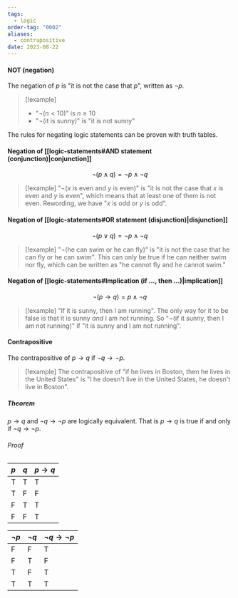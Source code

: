 ```yaml
---
tags:
  - logic
order-tag: "0002"
aliases:
  - contrapositive
date: 2023-08-22
---
```

#### NOT (negation)
The negation of $p$ is "it is not the case that $p$", written as $\neg p$.

>[!example]
>- "$\neg(n<10)$" is $n\geq 10$
>- "$\neg$(it is sunny)" is "it is not sunny"

The rules for negating logic statements can be proven with truth tables.


#### Negation of [[logic-statements#AND statement (conjunction)|conjunction]]

$$
\neg(p\land q)=\neg p\land\neg q
$$

>[!example]
>"$\neg$($x$ is even and $y$ is even)" is "it is not the case that $x$ is even and $y$ is even", which means that at least one of them is not even. Rewording, we have "$x$ is odd or $y$ is odd".


#### Negation of [[logic-statements#OR statement (disjunction)|disjunction]]

$$
\neg(p\lor q)=\neg p \land \neg q
$$

>[!example]
>"$\neg$(he can swim or he can fly)" is "it is not the case that he can fly or he can swim". This can only be true if he can neither swim nor fly, which can be written as "he cannot fly and he cannot swim."


#### Negation of [[logic-statements#Implication (if ..., then ...)|implication]]

$$
\neg(p\to q)=p\land \neg q
$$

>[!example]
>"If it is sunny, then I am running". The only way for it to be false is that it is sunny *and* I am not running. So "$\neg$(if it sunny, then I am not running)" if "it is sunny and I am not running".


#### Contrapositive
The contrapositive of $p\to q$ if $\neg q\to\neg p$.

>[!example]
>The contrapositive of "if he lives in Boston, then he lives in the United States" is "I he doesn't live in the United States, he doesn't live in Boston".

##### Theorem
$p\to q$ and $\neg q\to\neg p$ are logically equivalent. 
That is $p\to q$ is true if and only if $\neg q\to\neg p$.
###### Proof
| $p$ | $q$ | $p\to q$ |
| --- | --- | -------- |
| T   | T   | T        |
| T   | F   | F        |
| F   | T   | T        |
| F   | F   | T        |

| $\neg p$ | $\neg q$ | $\neg q\to\neg p$ |
| -------- | -------- | ----------------- |
| F        | F        | T                 |
| F        | T        | F                 |
| T        | F        | T                 |
| T        | T        | T                  |

